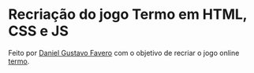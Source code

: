 # Recriação do jogo Termo em HTML, CSS e JS

Feito por [Daniel Gustavo Favero](https://github.com/danielg-favero) com o objetivo de recriar o jogo online [termo](https://term.ooo/).